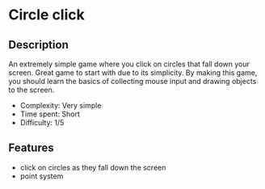 # Circle click

## Description
An extremely simple game where you click on circles that fall down your screen. Great game to start
with due to its simplicity. By making this game, you should learn the basics of collecting mouse
input and drawing objects to the screen.

* Complexity: Very simple
* Time spent: Short
* Difficulty: 1/5

## Features
- click on circles as they fall down the screen
- point system